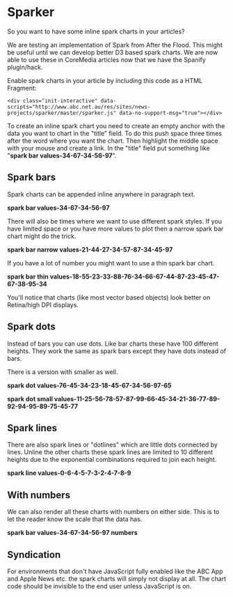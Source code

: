 # Sparker

So you want to have some inline spark charts in your articles?

We are testing an implementation of Spark from After the Flood. This might be useful until we can develop better D3 based spark charts. We are now able to use these in CoreMedia articles now that we have the Spanify plugin/hack.

Enable spark charts in your article by including this code as a HTML Fragment:

`<div class="init-interactive" data-scripts="http://www.abc.net.au/res/sites/news-projects/sparker/master/sparker.js" data-no-support-msg="true"></div>`

To create an inline spark chart you need to create an empty anchor with the data you want to chart in the "title" field. To do this push space three times after the word where you want the chart. Then highlight the middle space with your mouse and create a link. In the "title" field put something like "**spark bar values-34-67-34-56-97**".

## Spark bars

Spark charts can be appended inline anywhere in paragraph text.

**spark bar values-34-67-34-56-97**

There will also be times where we want to use different spark styles. If you have limited space or you have more values to plot then a narrow spark bar chart might do the trick.

**spark bar narrow values-21-44-27-34-57-87-34-45-97**

If you have a lot of number you might want to use a thin spark bar chart.

**spark bar thin values-18-55-23-33-88-76-34-66-67-44-87-23-45-47-67-38-95-34**

You'll notice that charts (like most vector based objects) look better on Retina/high DPI displays.

## Spark dots

Instead of bars you can use dots. Like bar charts these have 100 different heights. They work the same as spark bars except they have dots instead of bars.

There is a version with smaller as well.

**spark dot values-76-45-34-23-18-45-67-34-56-97-65**

**spark dot small values-11-25-56-78-57-87-99-66-45-34-21-36-77-89-92-94-95-89-75-45-77**

## Spark lines

There are also spark lines or "dotlines" which are little dots connected by lines. Unline the other charts these spark lines are limited to 10 different heights due to the exponential combinations required to join each height.

**spark line values-0-6-4-5-7-3-2-4-7-8-9**

## With numbers

We can also render all these charts with numbers on either side. This is to let the reader know the scale that the data has.

**spark bar values-34-67-34-56-97 numbers**

## Syndication

For environments that don't have JavaScript fully enabled like the ABC App and Apple News etc. the spark charts will simply not display at all. The chart code should be invisible to the end user unless JavaScript is on.
